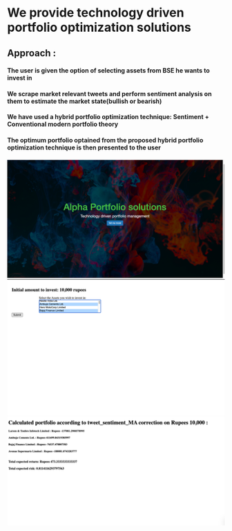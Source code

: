 # We provide technology driven portfolio optimization solutions


## Approach :
#### The user is given the option of selecting assets from BSE he wants to invest in
#### We scrape market relevant tweets and perform sentiment analysis on them to estimate the market state(bullish or bearish)
#### We have used a hybrid portfolio optimization technique: Sentiment + Conventional modern portfolio theory
#### The optimum portfolio optained from the proposed hybrid portfolio optimization technique is then presented to the user 


![](readme_images/ss1.png)
![](readme_images/ss2.png)
![](readme_images/ss3.png)
